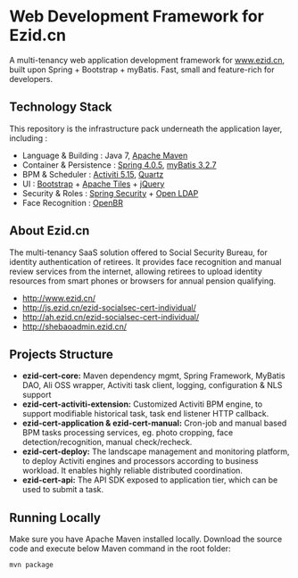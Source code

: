 
# Web Development Framework for Ezid.cn

A multi-tenancy web application development framework for www.ezid.cn, built upon Spring + Bootstrap + myBatis. 
Fast, small and feature-rich for developers.

## Technology Stack

This repository is the infrastructure pack underneath the application layer, including :

- Language & Building : Java 7, [Apache Maven](http://maven.apache.org/)
- Container & Persistence : [Spring 4.0.5](http://spring.io/), [myBatis 3.2.7](https://github.com/mybatis/)
- BPM & Scheduler : [Activiti 5.15](https://www.activiti.org/), [Quartz](http://www.quartz-scheduler.org/)
- UI : [Bootstrap](http://getbootstrap.com/2.3.2/) + [Apache Tiles](http://tiles.apache.org/) + [jQuery](https://jquery.com/)
- Security & Roles : [Spring Security](http://projects.spring.io/spring-security/) + [Open LDAP](http://www.openldap.org/)
- Face Recognition : [OpenBR](http://openbiometrics.org/)

## About Ezid.cn

The multi-tenancy SaaS solution offered to Social Security Bureau, for identity authentication of retirees. It provides face recognition and manual review services from the internet, allowing retirees to upload identity resources from smart phones or browsers for annual pension qualifying.

- http://www.ezid.cn/
- http://js.ezid.cn/ezid-socialsec-cert-individual/
- http://ah.ezid.cn/ezid-socialsec-cert-individual/
- http://shebaoadmin.ezid.cn/


## Projects Structure

- **ezid-cert-core:** Maven dependency mgmt, Spring Framework, MyBatis DAO, Ali OSS wrapper, Activiti task client, logging, configuration & NLS support
- **ezid-cert-activiti-extension:** Customized Activiti BPM engine, to support modifiable historical task, task end listener HTTP callback.
- **ezid-cert-application & ezid-cert-manual:** Cron-job and manual based BPM tasks processing services, eg. photo cropping, face detection/recognition, manual check/recheck.
- **ezid-cert-deploy:** The landscape management and monitoring platform, to deploy Activiti engines and processors according to business workload. It enables highly reliable distributed coordination. 
- **ezid-cert-api:** The API SDK exposed to application tier, which can be used to submit a task.


## Running Locally

Make sure you have Apache Maven installed locally. Download the source code and execute below Maven command in the root folder:

```
mvn package

```

